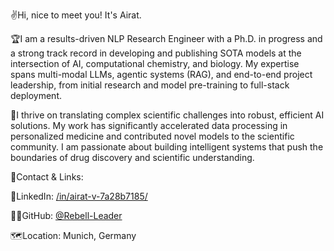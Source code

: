 ✌️Hi, nice to meet you! It's Airat.

🏆I am a results-driven NLP Research Engineer with a Ph.D. in progress and a strong track record in developing and publishing SOTA models at the intersection of AI, computational chemistry, and biology. My expertise spans multi-modal LLMs, agentic systems (RAG), and end-to-end project leadership, from initial research and model pre-training to full-stack deployment.

🌱I thrive on translating complex scientific challenges into robust, efficient AI solutions. My work has significantly accelerated data processing in personalized medicine and contributed novel models to the scientific community. I am passionate about building intelligent systems that push the boundaries of drug discovery and scientific understanding.

📧Contact & Links:

🏢LinkedIn: [/in/airat-v-7a28b7185/](https://www.linkedin.com/in/airat-v-7a28b7185/)

🧑‍💻GitHub: [@Rebell-Leader](https://github.com/Rebell-Leader)

🗺️Location: Munich, Germany

<!---
Rebell-Leader/Rebell-Leader is a ✨ special ✨ repository because its `README.md` (this file) appears on your GitHub profile.
You can click the Preview link to take a look at your changes.
--->
